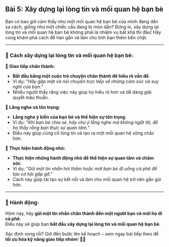 ## Bài 5: Xây dựng lại lòng tin và mối quan hệ bạn bè

Bạn có bao giờ cảm thấy như một mối quan hệ bạn bè của mình đang dần xa cách, giống như một chiếc cầu đang bị mòn dần? Đừng lo, xây dựng lại lòng tin và mối quan hệ bạn bè không phải là nhiệm vụ bất khả thi đâu! Hãy cùng khám phá cách để hàn gắn và làm cho tình bạn thêm bền chặt.

---

### 📌 Cách xây dựng lại lòng tin và mối quan hệ bạn bè:

**🔹 Giao tiếp chân thành:**
- **Bắt đầu bằng một cuộc trò chuyện chân thành để hiểu rõ vấn đề**.  
- Ví dụ: *"Hãy gặp mặt và nói chuyện trực tiếp về những cảm xúc và suy nghĩ của bạn."*  
- Nhiều người thấy rằng việc này giúp họ hiểu rõ hơn và dễ dàng giải quyết mâu thuẫn.

**🔹 Lắng nghe và tôn trọng:**
- **Lắng nghe ý kiến của bạn bè và thể hiện sự tôn trọng**.  
- Ví dụ: *"Khi bạn bè chia sẻ, hãy chú ý lắng nghe mà không ngắt lời, để họ thấy rằng bạn thực sự quan tâm."*  
- Điều này giúp củng cố lòng tin và tạo ra một mối quan hệ vững chắc hơn.

**🔹 Thực hiện hành động nhỏ:**
- **Thực hiện những hành động nhỏ để thể hiện sự quan tâm và chăm sóc**.  
- Ví dụ: *"Gửi một tin nhắn hỏi thăm hoặc mời bạn bè đi uống cà phê để tạo cơ hội gặp gỡ."*  
- Cách này giúp tái tạo sự kết nối và làm cho mối quan hệ trở nên gần gũi hơn.

---

### 🚀 Hành động:

Hôm nay, hãy **gửi một tin nhắn chân thành đến một người bạn và mời họ đi cà phê**.  
Điều này sẽ giúp bạn **bắt đầu xây dựng lại lòng tin và mối quan hệ bạn bè**.  

Xác định xong rồi? Giờ đến bước lên kế hoạch – xem ngay bài tiếp theo để **tối ưu hóa kỹ năng giao tiếp nhóm**! 🌟✨